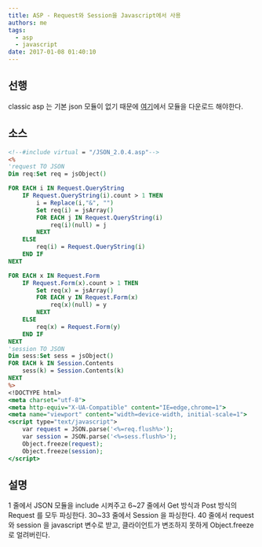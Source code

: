 ```yaml
---
title: ASP - Request와 Session을 Javascript에서 사용
authors: me
tags:
  - asp
  - javascript
date: 2017-01-08 01:40:10
---
```


## 선행

classic asp 는 기본 json 모듈이 없기 때문에 [여기](https://code.google.com/archive/p/aspjson/downloads)에서 모듈을 다운로드 해야한다.

## 소스

```asp
<!--#include virtual = "/JSON_2.0.4.asp"-->
<%
'request TO JSON
Dim req:Set req = jsObject()

FOR EACH i IN Request.QueryString
    IF Request.QueryString(i).count > 1 THEN
        i = Replace(i,"&", "")
        Set req(i) = jsArray()
        FOR EACH j IN Request.QueryString(i)
            req(i)(null) = j
        NEXT
    ELSE
        req(i) = Request.QueryString(i)
    END IF
NEXT

FOR EACH x IN Request.Form
    IF Request.Form(x).count > 1 THEN
        Set req(x) = jsArray()
        FOR EACH y IN Request.Form(x)
            req(x)(null) = y
        NEXT
    ELSE
        req(x) = Request.Form(y)
    END IF
NEXT
'session TO JSON
Dim sess:Set sess = jsObject()
FOR EACH k IN Session.Contents
    sess(k) = Session.Contents(k)
NEXT
%>
<!DOCTYPE html>
<meta charset="utf-8">
<meta http-equiv="X-UA-Compatible" content="IE=edge,chrome=1">
<meta name="viewport" content="width=device-width, initial-scale=1">
<script type="text/javascript">
    var request = JSON.parse('<%=req.flush%>');
    var session = JSON.parse('<%=sess.flush%>');
    Object.freeze(request);
    Object.freeze(session);
</script>
```

## 설명

1 줄에서 JSON 모듈을 include 시켜주고 6~27 줄에서 Get 방식과 Post 방식의 Request 를 모두 파싱한다. 30~33 줄에서 Session 을 파싱한다.
40 줄에서 request 와 session 을 javascript 변수로 받고, 클라이언트가 변조하지 못하게 Object.freeze 로 얼려버린다.
